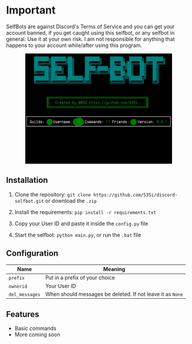 # Important
SelfBots are against Discord's Terms of Service and you can get your account banned, if you get caught using this selfbot, or any selfbot in general.
Use it at your own risk. I am not responsible for anything that happens to your account while/after using this program.

<p align="center">

  <img width="400" height="300" src="images/image.png">

</p>

## Installation
1. Clone the repository: `git clone https://github.com/535i/discord-selfbot.git` or download the `.zip`

2. Install the requirements: `pip install -r requirements.txt`

3. Copy your User ID and paste it inside the `config.py` file
  
4. Start the selfbot: `python main.py`, or run the `.bat` file

## Configuration
  
Name | Meaning
--- | ---
`prefix` | Put in a prefix of your choice
`ownerid` | Your User ID
`del_messages` | When should messages be deleted. If not leave it as `None`

## Features
* Basic commands
* More coming soon 
